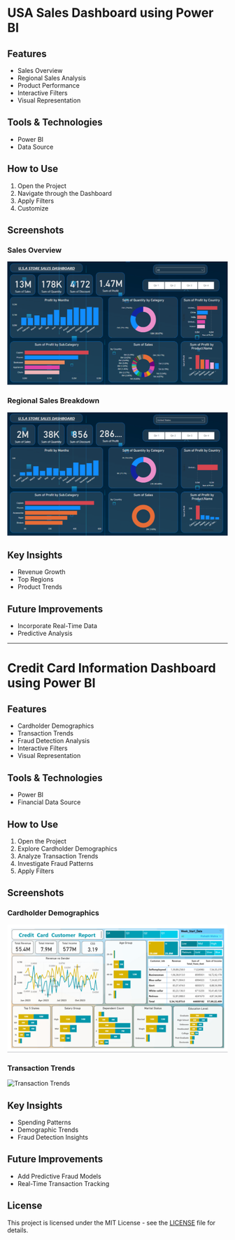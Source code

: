 # USA Sales Dashboard using Power BI

## Features

- Sales Overview
- Regional Sales Analysis
- Product Performance
- Interactive Filters
- Visual Representation

## Tools & Technologies

- Power BI
- Data Source

## How to Use

1. Open the Project
2. Navigate through the Dashboard
3. Apply Filters
4. Customize

## Screenshots

### Sales Overview
![Sales Overview](https://github.com/vishal-singh22/Dashboard/blob/fc5339a6f6b9070879f2e9e4448cfedd5918b66d/USA%20SALES/sales_overview.png)

### Regional Sales Breakdown
![Regional Sales Breakdown](https://github.com/vishal-singh22/Dashboard/blob/fc5339a6f6b9070879f2e9e4448cfedd5918b66d/USA%20SALES/region_sales_overview.png)

## Key Insights

- Revenue Growth
- Top Regions
- Product Trends

## Future Improvements

- Incorporate Real-Time Data
- Predictive Analysis

---

# Credit Card Information Dashboard using Power BI

## Features

- Cardholder Demographics
- Transaction Trends
- Fraud Detection Analysis
- Interactive Filters
- Visual Representation

## Tools & Technologies

- Power BI
- Financial Data Source

## How to Use

1. Open the Project
2. Explore Cardholder Demographics
3. Analyze Transaction Trends
4. Investigate Fraud Patterns
5. Apply Filters

## Screenshots

### Cardholder Demographics
![Cardholder Demographics](https://github.com/vishal-singh22/Dashboard/blob/8ccf2432035e7254268598fb414e3e8a58cc6c02/credit_card/Screenshot%202025-01-01%20085720.png)

### Transaction Trends
![Transaction Trends](https://github.com/vishal-singh22/Dashboard/blob/main/CreditCard/transaction_trends.png)

## Key Insights

- Spending Patterns
- Demographic Trends
- Fraud Detection Insights

## Future Improvements

- Add Predictive Fraud Models
- Real-Time Transaction Tracking

## License

This project is licensed under the MIT License - see the [LICENSE](LICENSE) file for details.
